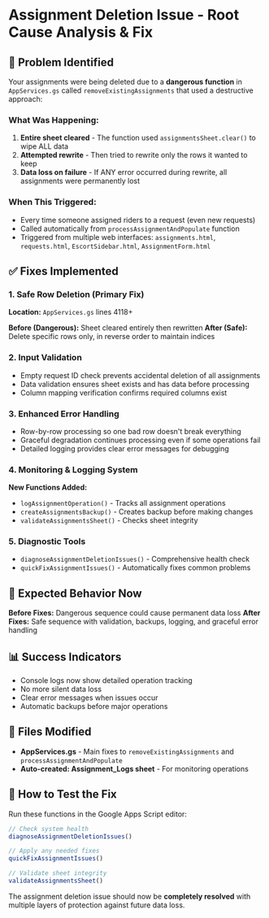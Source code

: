 # Assignment Deletion Issue - Root Cause Analysis & Fix

## 🚨 Problem Identified

Your assignments were being deleted due to a **dangerous function** in `AppServices.gs` called `removeExistingAssignments` that used a destructive approach:

### What Was Happening:
1. **Entire sheet cleared** - The function used `assignmentsSheet.clear()` to wipe ALL data
2. **Attempted rewrite** - Then tried to rewrite only the rows it wanted to keep  
3. **Data loss on failure** - If ANY error occurred during rewrite, all assignments were permanently lost

### When This Triggered:
- Every time someone assigned riders to a request (even new requests)
- Called automatically from `processAssignmentAndPopulate` function
- Triggered from multiple web interfaces: `assignments.html`, `requests.html`, `EscortSidebar.html`, `AssignmentForm.html`

## ✅ Fixes Implemented

### 1. Safe Row Deletion (Primary Fix)
**Location:** `AppServices.gs` lines 4118+

**Before (Dangerous):** Sheet cleared entirely then rewritten
**After (Safe):** Delete specific rows only, in reverse order to maintain indices

### 2. Input Validation
- Empty request ID check prevents accidental deletion of all assignments
- Data validation ensures sheet exists and has data before processing
- Column mapping verification confirms required columns exist

### 3. Enhanced Error Handling
- Row-by-row processing so one bad row doesn't break everything
- Graceful degradation continues processing even if some operations fail
- Detailed logging provides clear error messages for debugging

### 4. Monitoring & Logging System
**New Functions Added:**
- `logAssignmentOperation()` - Tracks all assignment operations
- `createAssignmentsBackup()` - Creates backup before making changes
- `validateAssignmentsSheet()` - Checks sheet integrity

### 5. Diagnostic Tools
- `diagnoseAssignmentDeletionIssues()` - Comprehensive health check
- `quickFixAssignmentIssues()` - Automatically fixes common problems

## 🎯 Expected Behavior Now

**Before Fixes:** Dangerous sequence could cause permanent data loss
**After Fixes:** Safe sequence with validation, backups, logging, and graceful error handling

## 📊 Success Indicators

- Console logs now show detailed operation tracking
- No more silent data loss
- Clear error messages when issues occur
- Automatic backups before major operations

## 📝 Files Modified
- **AppServices.gs** - Main fixes to `removeExistingAssignments` and `processAssignmentAndPopulate`
- **Auto-created: Assignment_Logs sheet** - For monitoring operations

## 🔧 How to Test the Fix

Run these functions in the Google Apps Script editor:

```javascript
// Check system health
diagnoseAssignmentDeletionIssues()

// Apply any needed fixes
quickFixAssignmentIssues()

// Validate sheet integrity
validateAssignmentsSheet()
```

The assignment deletion issue should now be **completely resolved** with multiple layers of protection against future data loss.
